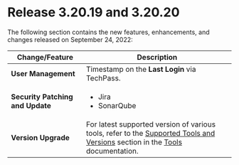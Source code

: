 # Release 3.20.19 and 3.20.20

The following section contains the new features, enhancements, and changes released on September 24, 2022:

| Change/Feature |Description|
|---|---|
|**User Management**|Timestamp on the **Last Login** via TechPass.|
|**Security Patching and Update**| <ul><li>Jira</li><li>SonarQube</li></ul>|  
|**Version Upgrade**|For latest supported version of various tools, refer to the [Supported Tools and Versions](https://docs.developer.tech.gov.sg/docs/ship-hats-tools/tools-overview?id=supported-tools-and-versions) section in the [Tools](https://docs.developer.tech.gov.sg/docs/ship-hats-tools/tools-overview) documentation.|